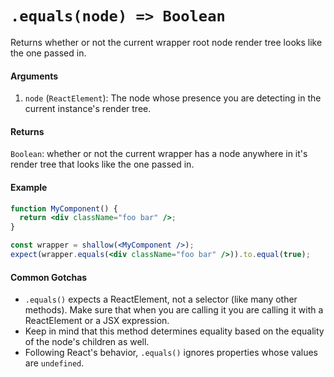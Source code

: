 # `.equals(node) => Boolean`

Returns whether or not the current wrapper root node render tree looks like the one passed in.


#### Arguments

1. `node` (`ReactElement`): The node whose presence you are detecting in the current instance's
render tree.



#### Returns

`Boolean`: whether or not the current wrapper has a node anywhere in it's render tree that looks
like the one passed in.



#### Example


```jsx
function MyComponent() {
  return <div className="foo bar" />;
}

const wrapper = shallow(<MyComponent />);
expect(wrapper.equals(<div className="foo bar" />)).to.equal(true);
```


#### Common Gotchas

- `.equals()` expects a ReactElement, not a selector (like many other methods). Make sure that
when you are calling it you are calling it with a ReactElement or a JSX expression.
- Keep in mind that this method determines equality based on the equality of the node's children as
well.
- Following React's behavior, `.equals()` ignores properties whose values are `undefined`.
